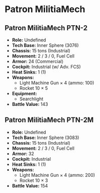# Patron MilitiaMech
## Patron MilitiaMech PTN-2
- **Role:** Undefined
- **Tech Base:** Inner Sphere (3076)
- **Chassis:** 15 tons (Industrial)
- **Movement:** 2 / 3 / 0, Fuel Cell
- **Armor:** 24 (Commercial)
- **Cockpit:** Industrial (w/ Adv. FCS)
- **Heat Sinks:** 1 (1)
- **Weapons:**
  - Light Machine Gun × 4 (ammo: 100)
  - Rocket 10 × 5
- **Equipment:**
  - Searchlight
- **Battle Value:** 143

## Patron MilitiaMech PTN-2M
- **Role:** Undefined
- **Tech Base:** Inner Sphere (3083)
- **Chassis:** 15 tons (Industrial)
- **Movement:** 2 / 3 / 0, Fuel Cell
- **Armor:** 32
- **Cockpit:** Industrial
- **Heat Sinks:** 1 (1)
- **Weapons:**
  - Light Machine Gun × 4 (ammo: 200)
  - Rocket 10 × 3
- **Battle Value:** 154

